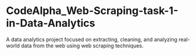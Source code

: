 # CodeAlpha_Web-Scraping-task-1-in-Data-Analytics
A data analytics project focused on extracting, cleaning, and analyzing real-world data from the web using web scraping techniques.
